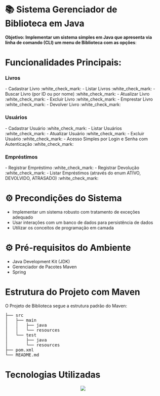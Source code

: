 # :books: Sistema Gerenciador de Biblioteca em Java

**Objetivo: Implementar um sistema simples em Java que apresenta via linha de comando (CLI) um menu de Biblioteca com as opções**:

<h1> Funcionalidades Principais: </h1>

<h3> Livros </h3>
- Cadastrar Livro :white_check_mark:
- Listar Livros :white_check_mark:
- Buscar Livro (por ID ou por nome) :white_check_mark:
- Atualizar Livro :white_check_mark:
- Excluir Livro :white_check_mark:
- Emprestar Livro :white_check_mark:
- Devolver Livro :white_check_mark:

 <h3> Usuários </h3>
- Cadastrar Usuário :white_check_mark:
- Listar Usuários :white_check_mark:
- Atualizar Usuário :white_check_mark:
- Excluir Usuário :white_check_mark:
- Acesso Simples por Login e Senha com Autenticação :white_check_mark:

<h3> Empréstimos </h3>
- Registrar Empréstimo :white_check_mark:
- Registrar Devolução :white_check_mark:
- Listar Empréstimos (através do enum ATIVO, DEVOLVIDO, ATRASADO) :white_check_mark:

<h1> ⚙ Precondições do Sistema  </h1>

- Implementar um sistema robusto com tratamento de exceções adequado
- Usar interações com um banco de dados para persistência de dados
- Utilizar os conceitos de programação em camada

<h1> ⚙ Pré-requisitos do Ambiente  </h1>

- Java Development Kit (JDK)
- Gerenciador de Pacotes Maven
- Spring

<h1> Estrutura do Projeto com Maven </h1>

O Projeto de Biblioteca segue a estrutura padrão do Maven:
<pre>
├── src
│   ├── main
│   │   ├── java
│   │   └── resources
│   └── test
│       ├── java
│       └── resources
├── pom.xml
└── README.md
</pre>

<div> 
  <h1>Tecnologias Utilizadas</h1>
<p align="center">
  <a href="https://skillicons.dev">
    <img src="https://skillicons.dev/icons?i=java,maven,spring,vscode,github" />
  </a>
</p>
 </div>
<div>

